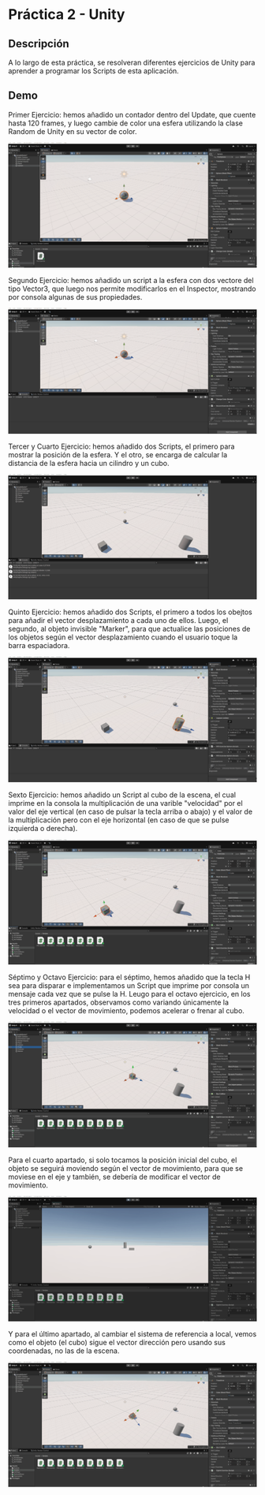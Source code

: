 # Práctica 2 - Unity


## Descripción

A lo largo de esta práctica, se resolveran diferentes ejercicios de Unity para aprender
a programar los Scripts de esta aplicación.

## Demo

Primer Ejercicio: hemos añadido un contador dentro del Update, que cuente hasta 120 frames, y luego
cambie de color una esfera utilizando la clase Random de Unity en su vector de color.

![Demo del proyecto](Primer%20Ejercicio/First%20Exercise.gif)


Segundo Ejercicio: hemos añadido un script a la esfera con dos vectore del tipo Vector3, que luego
nos permite modificarlos en el Inspector, mostrando por consola algunas de sus propiedades.

![Demo del proyecto](Segundo%20Ejercicio/Second%20Exercise.gif)


Tercer y Cuarto Ejercicio: hemos añadido dos Scripts, el primero para mostrar la posición de la 
esfera. Y el otro, se encarga de calcular la distancia de la esfera hacia un cilindro y un cubo.

![Demo del proyecto](Cuarto%20Ejercicio/3-4%20Exercise.gif)


Quinto Ejercicio: hemos añadido dos Scripts, el primero a todos los obejtos para añadir el vector 
desplazamiento a cada uno de ellos. Luego, el segundo, al objeto invisible "Marker", para que 
actualice las posiciones de los objetos según el vector desplazamiento cuando el usuario 
toque la barra espaciadora.

![Demo del proyecto](Quinto%20Ejercicio/Fifth%20Exercise.gif)




Sexto Ejercicio: hemos añadido un Script al cubo de la escena, el cual imprime en la consola
la multiplicación de una varible "velocidad" por el valor del eje vertical (en caso de pulsar
la tecla arriba o abajo) y el valor de la multiplicación pero con el eje horizontal (en caso
de que se pulse izquierda o derecha).

![Demo del proyecto](Sexto%20Ejercicio/Sixth%20Exercise.gif)



Séptimo y Octavo Ejercicio: para el séptimo, hemos añadido que la tecla H sea para disparar
e implementamos un Script que imprime por consola un mensaje cada vez que se pulse la H.
Leugo para el octavo ejercicio, en los tres primeros apartados, observamos como variando
únicamente la velocidad o el vector de movimiento, podemos acelerar o frenar al cubo.

![Demo del proyecto](Octavo%20Ejercicio/Eighth%20Exercise.gif)


Para el cuarto apartado, si solo tocamos la posición inicial del cubo, el objeto se
seguirá moviendo según el vector de movimiento, para que se moviese en el eje y también,
se debería de modificar el vector de movimiento.

![Demo del proyecto](Octavo%20Ejercicio/Eighth2%20Exercise.gif)


Y para el último apartado, al cambiar el sistema de referencia a local, vemos como el 
objeto (el cubo) sigue el vector dirección pero usando sus coordenadas, no las de la escena.

![Demo del proyecto](Octavo%20Ejercicio/Eighth3%20Exercise.gif)

